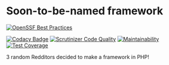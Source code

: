 # Soon-to-be-named framework

[![OpenSSF Best Practices](https://bestpractices.coreinfrastructure.org/projects/7307/badge)](https://bestpractices.coreinfrastructure.org/projects/7307)

[![Codacy Badge](https://app.codacy.com/project/badge/Grade/52ea60441593428b9f0267fbfa436a2d)](https://app.codacy.com/gh/redditPHP/redditPHP/dashboard?utm_source=gh&utm_medium=referral&utm_content=&utm_campaign=Badge_grade) [![Scrutinizer Code Quality](https://scrutinizer-ci.com/g/redditPHP/redditPHP/badges/quality-score.png?b=dev)](https://scrutinizer-ci.com/g/redditPHP/redditPHP/) [![Maintainability](https://api.codeclimate.com/v1/badges/b8b3272879c03de431d7/maintainability)](https://codeclimate.com/github/redditPHP/redditPHP/maintainability) [![Test Coverage](https://api.codeclimate.com/v1/badges/b8b3272879c03de431d7/test_coverage)](https://codeclimate.com/github/redditPHP/redditPHP/test_coverage)

3 random Redditors decided to make a framework in PHP!
